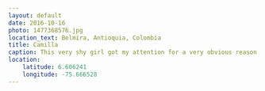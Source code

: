 ```yaml
---
layout: default
date: 2016-10-16
photo: 1477368576.jpg
location_text: Belmira, Antioquia, Colombia
title: Camilla
caption: This very shy girl got my attention for a very obvious reason. She was visiting her uncle living remotely up in the mountains. In the beginning she did not want to let me take a picture of her, but her sister pushed her.
location:
    latitude: 6.606241
    longitude: -75.666528
---
```

